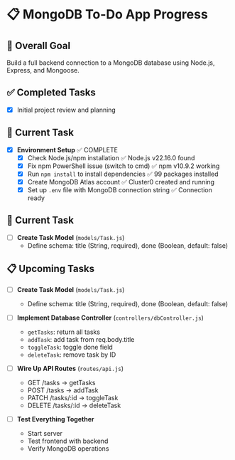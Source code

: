 # 📋 MongoDB To-Do App Progress

## 🎯 Overall Goal
Build a full backend connection to a MongoDB database using Node.js, Express, and Mongoose.

## ✅ Completed Tasks
- [x] Initial project review and planning

## 🔄 Current Task
- [x] **Environment Setup** ✅ COMPLETE
  - [x] Check Node.js/npm installation ✅ Node.js v22.16.0 found
  - [x] Fix npm PowerShell issue (switch to cmd) ✅ npm v10.9.2 working
  - [x] Run `npm install` to install dependencies ✅ 99 packages installed
  - [x] Create MongoDB Atlas account ✅ Cluster0 created and running
  - [x] Set up `.env` file with MongoDB connection string ✅ Connection ready

## 🔄 Current Task
- [ ] **Create Task Model** (`models/Task.js`)
  - Define schema: title (String, required), done (Boolean, default: false)

## 📋 Upcoming Tasks
- [ ] **Create Task Model** (`models/Task.js`)
  - Define schema: title (String, required), done (Boolean, default: false)
  
- [ ] **Implement Database Controller** (`controllers/dbController.js`)
  - `getTasks`: return all tasks
  - `addTask`: add task from req.body.title
  - `toggleTask`: toggle done field
  - `deleteTask`: remove task by ID
  
- [ ] **Wire Up API Routes** (`routes/api.js`)
  - GET /tasks → getTasks
  - POST /tasks → addTask  
  - PATCH /tasks/:id → toggleTask
  - DELETE /tasks/:id → deleteTask
  
- [ ] **Test Everything Together**
  - Start server
  - Test frontend with backend
  - Verify MongoDB operations

